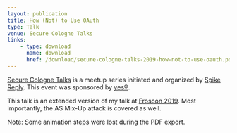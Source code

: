```yaml
---
layout: publication
title: How (Not) to Use OAuth
type: Talk
venue: Secure Cologne Talks
links:
    - type: download
      name: download
      href: /download/secure-cologne-talks-2019-how-not-to-use-oauth.pdf
---
```


[Secure Cologne
Talks](https://www.meetup.com/de-DE/Secure-Cologne-Talks/) is a meetup
series initiated and organized by [Spike
Reply](https://www.reply.com/de/). This event was sponsored by
[yes®](https://yes.com).


This talk is an extended version of my talk at [Froscon
2019](/publications/2019-08-10-how-not-to-use-oauth/). Most
importantly, the AS Mix-Up attack is covered as well.


Note: Some animation steps were lost during the PDF export.
